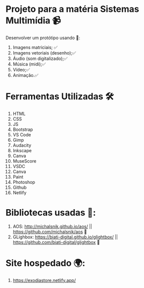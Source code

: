 # Projeto para a matéria Sistemas Multimídia 📹

Desenvolver um protótipo usando 📄:

1. Imagens matriciais; ✅<br> 
2. Imagens vetoriais (desenho);✅<br> 
3. Áudio (som digitalizado);✅<br> 
4. Música (midi);✅<br> 
5. Vídeo;✅<br> 
6. Animação.✅<br> 

# Ferramentas Utilizadas 🛠 

1. HTML
2. CSS
3. JS
4. Bootstrap
5. VS Code
6. Gimp
7. Audacity
8. Inkscape
9. Canva
10. MuseScore
11. VSDC
12. Canva 
13. Paint
14. Photoshop
15. Github
16. Netlify

# Bibliotecas usadas 📖: 

1. AOS: http://michalsnik.github.io/aos/  || https://github.com/michalsnik/aos 📖
2. GLighbox: https://biati-digital.github.io/glightbox/ || https://github.com/biati-digital/glightbox 📖


# Site hospedado 🌍:

1. https://exodiastore.netlify.app/
